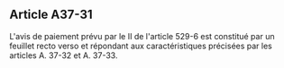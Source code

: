Article A37-31
----
L'avis de paiement prévu par le II de l'article 529-6 est constitué par un
feuillet recto verso et répondant aux caractéristiques précisées par les
articles A. 37-32 et A. 37-33.

